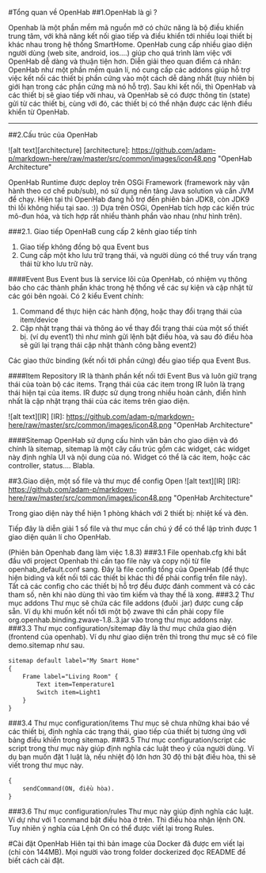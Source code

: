 #Tổng quan về OpenHab
##1.OpenHab là gì ? 

Openhab là một phần mềm mã nguồn mở có chức năng là bộ điều khiển trung tâm, với khả năng kết nối giao tiếp và điều khiển tới nhiều loại thiết bị khác nhau trong hệ thống SmartHome.
OpenHab cung cấp nhiều giao diện người dùng (web site, android, ios….) giúp cho quá trình làm việc với OpenHab dễ dàng và thuận tiện hơn.
Diễn giải theo quan điểm cá nhân: OpenHab như một phần mềm quản lí, nó cung cấp các addons giúp hỗ trợ việc kết nối các thiết bị phần cứng vào một cách dễ dàng nhất (tuy nhiên bị giới hạn trong các phần cứng mà nó hỗ trợ). Sau khi kết nối, thì OpenHab và các thiết bị sẽ giao tiếp vỡi nhau, và OpenHab sẽ có được thông tin (state) gửi từ các thiết bị, cùng với đó, các thiết bị có thể nhận được các lệnh điều khiển từ OpenHab.

***

##2.Cấu trúc của OpenHab

![alt text][architecture]
[architecture]: https://github.com/adam-p/markdown-here/raw/master/src/common/images/icon48.png "OpenHab Architecture"

OpenHab Runtime được deploy trên OSGi Framework (framework này vận hành theo cơ chế pub/sub), nó sử dụng nền tảng Java solution và cần JVM để chạy. Hiện tại thì OpenHab đang hỗ trợ đến phiên bản JDK8, còn JDK9 thì lỗi không hiểu tại sao. :)) 
Dựa trên OSGi, OpenHab tích hợp các kiến trúc mô-đun hóa, và tích hợp rất nhiều thành phần vào nhau (như hình trên).

###2.1. Giao tiếp
OpenHaB cung cấp 2 kênh giao tiếp tính
1. Giao tiếp không đồng bộ qua Event bus
2. Cung cấp một kho lưu trữ trạng thái, và người dùng có thể truy vấn trạng thái từ kho lưu trữ này.

####Event Bus
Event bus là service lõi của OpenHab, có nhiệm vụ thông báo cho các thành phần khác trong hệ thống về các sự kiện và cập nhật từ các gói bên ngoài.
Có 2 kiểu Event chính:
1. Command để thực hiện các hành động, hoặc thay đổi trạng thái của item/device
2. Cập nhật trạng thái và thông áo về thay đổi trạng thái của một số thiết bị.
(ví dụ event1) thì như mình gửi lệnh bật điều hòa, và sau đó điều hòa sẽ gửi lại trạng thái cập nhật thành công bằng event2)

Các giao thức binding (kết nối tới phần cứng) đều giao tiếp qua Event Bus. 

####Item Repository
IR là thành phần kết nối tới Event Bus và luôn giữ trạng thái của toàn bộ các items.  Trạng thái của các item trong IR luôn là trạng thái hiện tại của items. 
IR được sử dụng trong nhiều hoàn  cảnh, điển hình nhất là cập nhật trạng thái của các items trên giao diện.

![alt text][IR]
[IR]: https://github.com/adam-p/markdown-here/raw/master/src/common/images/icon48.png "OpenHab Architecture"


####Sitemap
OpenHab sử dụng cấu hình văn bản cho giao diện và đó chính là sitemap, sitemap là một cây cấu trúc gồm các widget, các widget này định nghĩa UI và nội dung của nó. Widget có thể là các item, hoặc các controller, status…. Blabla.

##3.Giao diện, một số file và thư mục để config Open
![alt text][IR]
[IR]: https://github.com/adam-p/markdown-here/raw/master/src/common/images/icon48.png "OpenHab Architecture"

Trong giao diện này thể hiện 1 phòng khách với 2 thiết bị: nhiệt kế và đèn. 

Tiếp đây là diễn giải 1 số file và thư mục cần chú ý để có thể lập trình được 1 giao diện quản lí cho OpenHab.

(Phiên bản Openhab đang làm việc 1.8.3)
###3.1 File openhab.cfg
khi bắt đầu với project Openhab thì cần tạo file này và copy nội từ file openhab_default.conf sang. Đây là file config tổng của OpenHab (để thực hiện biding và kết nối tới các thiết bị khác thì để phải config trển file này).
Tất cả các config cho các thiết bị hỗ trợ đều được đánh comment và có các tham số, nên khi nào dùng thì vào tìm kiếm và thay thế là xong.
###3.2 Thư mục addons
Thư mục sẽ chứa các file addons (đuôi .jar) được cung cấp sẵn. Ví dụ khi muốn kết nối tới một bộ zwave thì cần phải copy file org.openhab.binding.zwave-1.8..3.jar vào trong thư mục addons này.
###3.3 Thư mục configuration/sitemap
đây là thư mục chứa giao diện (frontend của openhab). Ví dụ như giao diện trên thì trong thư mục sẽ có file demo.sitemap như sau.
```
sitemap default label="My Smart Home"
{
    Frame label="Living Room" {
        Text item=Temperature1
        Switch item=Light1
    }
}
```
###3.4 Thư mục configuration/items
Thư mục sẽ chưa những khai báo về các thiết bị, định nghĩa các trạng thái, giao tiếp của thiết bị   tương ứng với bảng điều khiển trong sitemap.
###3.5 Thư mục configuration/script
các script trong thư mục này giúp định nghĩa các luật theo ý của người dùng. Ví dụ bạn muốn đặt 1 luật là, nếu nhiệt độ lớn hơn 30 độ thì bật điều hòa, thì sẽ viết trong thư mục này.

```if (nhiệt độ >30 )
{
	sendCommand(ON, điều hòa).
}
```
###3.6 Thư mục configuration/rules
Thư mục này giúp định nghĩa các luật. Ví dự như với 1 conmand bật điều hòa ở trên. Thì điều hòa nhận lệnh ON. Tuy nhiên ý nghĩa của Lệnh On có thể được viết lại trong Rules.

#Cài đặt OpenHab
Hiên tại thì bản image của Docker đã được em viết lại (chỉ còn 144MB). Mọi người vào trong folder dockerized đọc README để biết cách cài đặt.